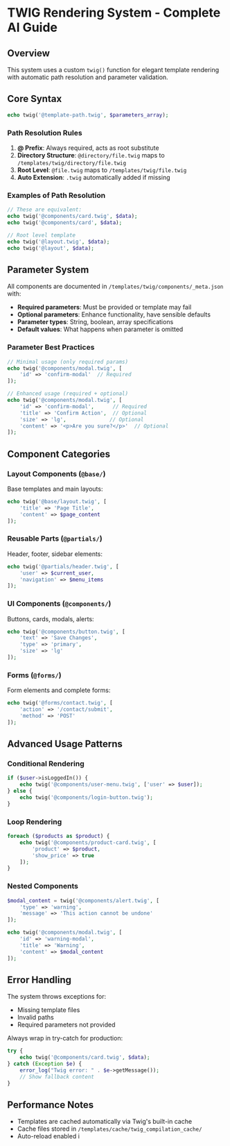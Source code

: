 # TWIG Rendering System - Complete AI Guide

## Overview
This system uses a custom `twig()` function for elegant template rendering with automatic path resolution and parameter validation.

## Core Syntax
```php
echo twig('@template-path.twig', $parameters_array);
```

### Path Resolution Rules
1. **@ Prefix**: Always required, acts as root substitute
2. **Directory Structure**: `@directory/file.twig` maps to `/templates/twig/directory/file.twig`
3. **Root Level**: `@file.twig` maps to `/templates/twig/file.twig`
4. **Auto Extension**: `.twig` automatically added if missing

### Examples of Path Resolution
```php
// These are equivalent:
echo twig('@components/card.twig', $data);
echo twig('@components/card', $data);

// Root level template
echo twig('@layout.twig', $data);
echo twig('@layout', $data);
```

## Parameter System
All components are documented in `/templates/twig/components/_meta.json` with:
- **Required parameters**: Must be provided or template may fail
- **Optional parameters**: Enhance functionality, have sensible defaults
- **Parameter types**: String, boolean, array specifications
- **Default values**: What happens when parameter is omitted

### Parameter Best Practices
```php
// Minimal usage (only required params)
echo twig('@components/modal.twig', [
    'id' => 'confirm-modal'  // Required
]);

// Enhanced usage (required + optional)
echo twig('@components/modal.twig', [
    'id' => 'confirm-modal',      // Required
    'title' => 'Confirm Action',  // Optional
    'size' => 'lg',              // Optional
    'content' => '<p>Are you sure?</p>'  // Optional
]);
```

## Component Categories

### Layout Components (`@base/`)
Base templates and main layouts:
```php
echo twig('@base/layout.twig', [
    'title' => 'Page Title',
    'content' => $page_content
]);
```

### Reusable Parts (`@partials/`)
Header, footer, sidebar elements:
```php
echo twig('@partials/header.twig', [
    'user' => $current_user,
    'navigation' => $menu_items
]);
```

### UI Components (`@components/`)
Buttons, cards, modals, alerts:
```php
echo twig('@components/button.twig', [
    'text' => 'Save Changes',
    'type' => 'primary',
    'size' => 'lg'
]);
```

### Forms (`@forms/`)
Form elements and complete forms:
```php
echo twig('@forms/contact.twig', [
    'action' => '/contact/submit',
    'method' => 'POST'
]);
```

## Advanced Usage Patterns

### Conditional Rendering
```php
if ($user->isLoggedIn()) {
    echo twig('@components/user-menu.twig', ['user' => $user]);
} else {
    echo twig('@components/login-button.twig');
}
```

### Loop Rendering
```php
foreach ($products as $product) {
    echo twig('@components/product-card.twig', [
        'product' => $product,
        'show_price' => true
    ]);
}
```

### Nested Components
```php
$modal_content = twig('@components/alert.twig', [
    'type' => 'warning',
    'message' => 'This action cannot be undone'
]);

echo twig('@components/modal.twig', [
    'id' => 'warning-modal',
    'title' => 'Warning',
    'content' => $modal_content
]);
```

## Error Handling
The system throws exceptions for:
- Missing template files
- Invalid paths
- Required parameters not provided

Always wrap in try-catch for production:
```php
try {
    echo twig('@components/card.twig', $data);
} catch (Exception $e) {
    error_log("Twig error: " . $e->getMessage());
    // Show fallback content
}
```

## Performance Notes
- Templates are cached automatically via Twig's built-in cache
- Cache files stored in `/templates/cache/twig_compilation_cache/`
- Auto-reload enabled i